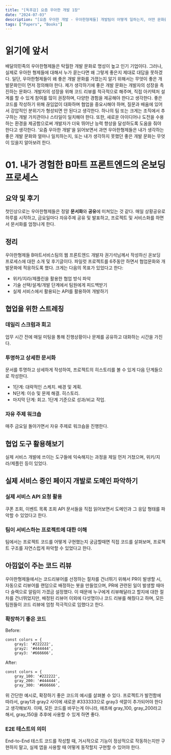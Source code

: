 ```yaml
---
title: "[독후감] 요즘 우아한 개발 1장"
date: "2024-07-03"
description: "[요즘 우아한 개발 - 우아한형제들] 개발팀이 어떻게 일하는지, 어떤 문화를 가지고 있는지에 대한 책이다."
tags: ["Papers", "Books"]
---
```


# 읽기에 앞서
배달의민족의 우아한형제들은 탁월한 개발 문화로 명성이 높고 인기 기업이다. 그러나, 실제로 우아한 형제들에 대해서 누가 묻는다면 왜 그렇게 좋은지 제대로 대답을 못하겠다. 일단, 우아한형제들이 왜 좋은 개발 문화를 가졌는지 알기 위해서는 무엇이 좋은 개발문화인이 먼저 정의해야 한다. 제가 생각하기에 좋은 개발 문화는 개발자의 성장을 촉진하는 문화다. 개발자의 성장을 위해 코드 리뷰를 적극적으로 해주며, 직접 아키텍처 설계를 할 수 있게 참여를 많이 권장하며, 다양한 경험을 제공해야 한다고 생각한다. 좋은 코드를 작성하기 위해 끊임없이 대화하며 협업을 중요시해야 하며, 질문과 배움에 있어서 강압적인 분위기가 형성되면 안 된다고 생각한다. 하나의 팀 또는 크게는 조직에서 추구하는 개발 가치관이나 스타일이 일치해야 한다. 또한, 새로운 아이디어나 도전을 수용하는 환경을 제공함으로써 개발자가 더욱 뛰어난 능력 향상을 달성하도록 도움을 줘야 한다고 생각한다. '요즘 우아한 개발'을 읽어보면서 과연 우아한형제들은 내가 생각하는 좋은 개발 문화와 얼마나 일치하는지, 또는 내가 생각하지 못했던 좋은 개발 문화는 무엇이 있을지 알아보려 한다.

# 01. 내가 경험한 B마트 프론트엔드의 온보딩 프로세스
## 요약 및 후기
첫인상으로는 우아한형제들은 정말 **문서화**와 **공유**에 미쳐있는 것 같다. 매일 상황공유로 하루를 시작하고, 금요일마다 자유주제 공유 및 발표하고, 프로젝트 및 서비스화를 하면서 문서화를 엄청나게 한다.


## 정리
우아한형제들 B마트서비스팀의 웹 프론트엔드 개발자 권기석님께서 작성하신 온보딩 프로세스에 대한 소개 및 후기글이다. 파일럿 프로젝트를 6주동안 하면서 협업문화와 개발문화에 적응하도록 했다. 크게는 다음의 목표가 있었다고 한다:

- 위키/지라/제플린을 활용한 협업 방식 파악
- 기술 선택/설계/개발 단계에서 팀원에게 피드백받기
- 실제 서비스에서 활용되는 API를 활용하여 개발하기

## 협업을 위한 스트레칭
### 데일리 스크럼과 회고
업무 시간 전에 매일 미팅을 통해 진행상황이나 문제를 공유하고 대화하는 시간을 가진다.

### 투명하고 상세한 문서화
문서를 투명하고 상세하게 작성하여, 프로젝트의 히스토리를 볼 수 있게 다음 단계들으로 작성한다.
- 1단계: 대략적인 스케치. 배경 및 계획.
- N단계: 이슈 및 문제 해결. 히스토리.
- 마지막 단계: 회고. 1단계 기준으로 성과/비교 작업.

### 자유 주제 워크숍
매주 금요일 돌아가면서 자유 주제로 워크숍을 진행한다.

## 협업 도구 활용해보기
실제 서비스 개발에 쓰이는 도구들에 익숙해지는 과정을 제일 먼저 거쳤으며, 위키/지라/제플린 등이 있었다. 


## 실제 서비스 중인 페이지 개발로 도메인 파악하기

### 실제 서비스 API 요청 활용
쿠폰 조회, 이벤트 목록 조회 API 문서들을 직접 읽어보면서 도메인과 그 응답 형태를 파악할 수 있었다고 한다.

### 팀이 서비스하는 프로젝트에 대한 이해
팀에서는 프로젝트 코드를 어떻게 구현했는지 궁금할때면 직접 코드를 살펴보며, 프로젝트 구조를 자연스럽게 파악할 수 있었다고 한다.

## 아낌없이 주는 코드 리뷰
우아한형제들에서는 코드리뷰어를 선정하는 절차를 건너뛰기 위해서 PR이 발생할 시, 자동으로 리뷰어를 랜덤으로 배정하는 봇을 만들었으며, PR에 관련된 일이 발생할 때마다 슬랙으로 알림이 가겠금 설정했다. 이 때문에 누구에게 리뷰해달라고 할지에 대한 절차를 건너뛰었지만, 배정된 리뷰어 이외에 다섯명이나 코드 리뷰를 해줬다고 하며, 모든 팀원들이 코드 리뷰에 엄청 적극적으로 임했다고 한다.

### 확장하기 좋은 코드
Before:
```
const colors = {
    gray1: '#222222',
    gray2: '#444444',
    gray3: '#666666',
```

After:
```
const colors = {
    gray_100: '#222222',
    gray_200: '#444444',
    gray_300: '#666666',
```
위 간단한 예시로, 확장하기 좋은 코드의 예시를 살펴볼 수 있다. 프로젝트가 발전함에 따라서, gray1과 gray2 사이에 새로운 #333333으로 gray3 색깔이 추가되어야 한다고 생각해보자. 이때, 모든 코드를 바꾸는게 아니라, 애초에 gray_100, gray_200라고 해서, gray_150을 추후에 사용할 수 있게 하면 좋다.

### E2E 테스트의 의미
End-to-End 테스트 코드를 작성할 때, 거시적으로 기능이 정상적으로 작동하는지만 구현하지 말고, 실제 앱을 사용할 때 어떻게 동작할지 구현할 수 있어야 한다.
